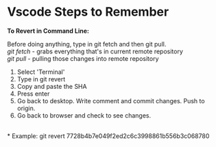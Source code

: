 # Vscode Steps to Remember
**To Revert in Command Line:**
<br>

Before doing anything, type in git fetch and then git pull.
<br>
*git fetch* - grabs everything that's in current remote repository
<br>
*git pull* - pulling those changes into remote repository
<br>
1. Select 'Terminal'
2. Type in git revert
3. Copy and paste the SHA
4. Press enter
5. Go back to desktop. Write comment and commit changes. Push to origin.
6. Go back to browser and check to see changes.
<br>
* Example: git revert 7728b4b7e049f2ed2c6c3998861b556b3c068780